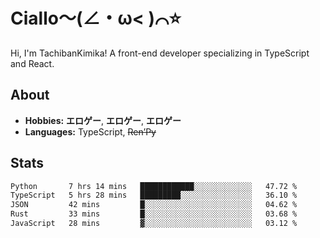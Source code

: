 # Ciallo～(∠・ω< )⌒⭐️

Hi, I'm TachibanKimika! A front-end developer specializing in TypeScript and React.

## About
- **Hobbies:** **エロゲー**, **エロゲー**, **エロゲー**
- **Languages:** TypeScript, ~~Ren’Py~~

## Stats
<!--START_SECTION:waka-->

```txt
Python       7 hrs 14 mins   ████████████░░░░░░░░░░░░░   47.72 %
TypeScript   5 hrs 28 mins   █████████░░░░░░░░░░░░░░░░   36.10 %
JSON         42 mins         █░░░░░░░░░░░░░░░░░░░░░░░░   04.62 %
Rust         33 mins         █░░░░░░░░░░░░░░░░░░░░░░░░   03.68 %
JavaScript   28 mins         ▓░░░░░░░░░░░░░░░░░░░░░░░░   03.12 %
```

<!--END_SECTION:waka-->

<!-- ![Metrics](https://metrics.lecoq.io/TachibanaKimika?template=classic&base.activity=0&base.community=0&base.repositories=0&languages=1&isocalendar=1&isocalendar.duration=half-year&languages.limit=8&languages.sections=most-used&languages.colors=github&languages.threshold=0%25&languages.indepth=false&languages.recent.load=300&languages.recent.days=14&config.timezone=Asia%2FShanghai)
 -->
